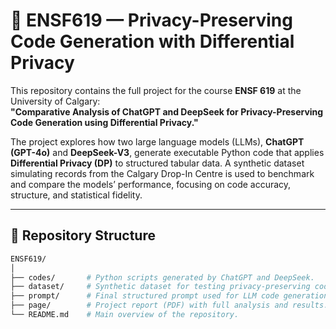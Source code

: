 # 🔐 ENSF619 — Privacy-Preserving Code Generation with Differential Privacy

This repository contains the full project for the course **ENSF 619** at the University of Calgary:  
**"Comparative Analysis of ChatGPT and DeepSeek for Privacy-Preserving Code Generation using Differential Privacy."**

The project explores how two large language models (LLMs), **ChatGPT (GPT-4o)** and **DeepSeek-V3**, generate executable Python code that applies **Differential Privacy (DP)** to structured tabular data. A synthetic dataset simulating records from the Calgary Drop-In Centre is used to benchmark and compare the models’ performance, focusing on code accuracy, structure, and statistical fidelity.

---

## 📂 Repository Structure

```bash
ENSF619/
│
├── codes/       # Python scripts generated by ChatGPT and DeepSeek.
├── dataset/     # Synthetic dataset for testing privacy-preserving code.
├── prompt/      # Final structured prompt used for LLM code generation.
├── page/        # Project report (PDF) with full analysis and results.
└── README.md    # Main overview of the repository.
